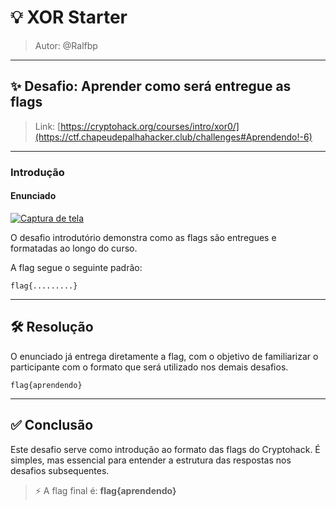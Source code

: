 # 💡 XOR Starter

> Autor: @Ralfbp

---

## ✨ Desafio: Aprender como será entregue as flags

> Link: [https://cryptohack.org/courses/intro/xor0/](https://ctf.chapeudepalhahacker.club/challenges#Aprendendo!-6)

---

### Introdução

#### Enunciado

[![Captura de tela](https://i.postimg.cc/vHXYdpZv/Captura-de-tela-2025-06-06-132537.png)](https://postimg.cc/vcgFr291)

O desafio introdutório demonstra como as flags são entregues e formatadas ao longo do curso.

A flag segue o seguinte padrão:

```
flag{.........}
```

---

## 🛠️ Resolução

O enunciado já entrega diretamente a flag, com o objetivo de familiarizar o participante com o formato que será utilizado nos demais desafios.

```
flag{aprendendo}
```

---

## ✅ Conclusão

Este desafio serve como introdução ao formato das flags do Cryptohack. É simples, mas essencial para entender a estrutura das respostas nos desafios subsequentes.

> ⚡ A flag final é: **flag{aprendendo}**
